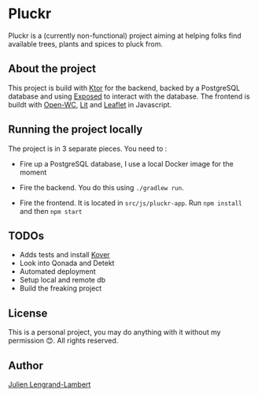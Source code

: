 # Pluckr

Pluckr is a (currently non-functional) project aiming at helping folks find available trees, plants and spices to pluck from.

## About the project

This project is build with [Ktor](https://ktor.io/) for the backend, backed by a PostgreSQL database and using [Exposed](https://github.com/JetBrains/Exposed) to interact with the database.
The frontend is buildt with [Open-WC](https://open-wc.org/), [Lit](http://lit.dev/) and [Leaflet](https://leafletjs.com/examples/quick-start/) in Javascript.

## Running the project locally

The project is in 3 separate pieces. You need to : 

* Fire up a PostgreSQL database, I use a local Docker image for the moment

* Fire the backend. You do this using `./gradlew run`. 
* Fire the frontend. It is located in `src/js/pluckr-app`. Run `npm install` and then `npm start`


## TODOs

* Adds tests and install [Kover](https://lengrand.fr/kover-code-coverage-plugin-for-kotlin/)
* Look into Qonada and Detekt
* Automated deployment
* Setup local and remote db
* Build the freaking project

## License

This is a personal project, you may do anything with it without my permission 😊.
All rights reserved.

## Author

[Julien Lengrand-Lambert](https://twitter.com/jlengrand)